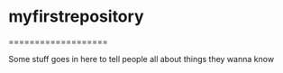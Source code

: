 # myfirstrepository
===================

Some stuff goes in here to tell people all about things they wanna know
